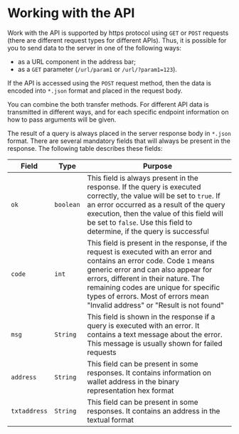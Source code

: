 # Working with the API

Work with the API is supported by https protocol using `GET` or `POST` requests (there are different request types for different APIs). Thus, it is possible for you to send data to the server in one of the following ways:

- as a URL component in the address bar;
- as a `GET` parameter (`/url/param1` or `/url/?param1=123`). 

If the API is accessed using the `POST` request method, then the data is encoded into `*.json` format and placed in the request body. 

You can combine the both transfer methods. For different API data is transmitted in different ways, and for each specific endpoint information on how to pass arguments will be given.

The result of a query is always placed in the server response body in `*.json` format. There are several mandatory fields that will always be present in the response. The following table describes these fields: 

| Field     | Type | Purpose                                                                                                                                                                                                                                                                                                                     |
|---------|--------|-----------------------------------------------------------------------------------------------------------------------------------------------------------------------------------------------------------------------------------------------------------------------------------------------------------------------------|
| `ok`        | `boolean` | This field is always present in the response. If the query is executed correctly, the value will be set to `true`. If an error occurred as a result of the query execution, then the value of this field will be set to `false`. Use this field to determine, if the query is successful                                    |
| `code`      | `int` | This field is present in the response, if the request is executed with an error and contains an error code. Code `1` means generic error and can also appear for errors, different in their nature. The remaining codes are unique for specific types of errors. Most of errors mean "Invalid address" or "Result is not found" |
| `msg`       | `String` | This field is shown in the response if a query is executed with an error. It contains a text message about the error. This message is usually shown for failed requests                                                                                                                                                     |
| `address`   | `String` | This field can be present in some responses. It contains information on wallet address in the binary representation hex format                                                                                                                                                                                              |
| `txtaddress` | `String` | This field can be present in some responses. It contains an address in the textual format |
